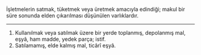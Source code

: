 İşletmelerin satmak, tüketmek veya üretmek amacıyla edindiği; makul bir süre sonunda elden çıkarılması düşünülen varlıklardır.

***

1. Kullanılmak veya satılmak üzere bir yerde toplanmış, depolanmış mal, eşyâ, ham madde, yedek parça; istif.
2. Satılamamış, elde kalmış mal, ticârî eşyâ.